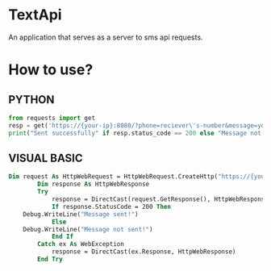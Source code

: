 # TextApi
 An application that serves as a server to sms api requests.
# How to use?
## PYTHON
```python
from requests import get 
resp = get('https://{your-ip}:8080/?phone=reciever\'s-number&message=your-message')
print("Sent successfully" if resp.status_code == 200 else "Message not sent")
```
## VISUAL BASIC
```vb
Dim request As HttpWebRequest = HttpWebRequest.CreateHttp("https://{your-ip}:8080/?phone=reciever\'s-number&message=your-message")
        Dim response As HttpWebResponse
        Try
            response = DirectCast(request.GetResponse(), HttpWebResponse)
            If response.StatusCode = 200 Then
	Debug.WriteLine("Message sent!")
            Else
 	Debug.WriteLine("Message not sent!")
            End If
        Catch ex As WebException
            response = DirectCast(ex.Response, HttpWebResponse)
        End Try
```
